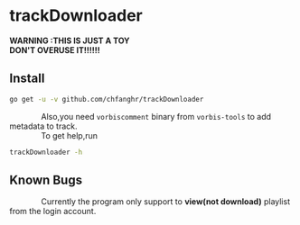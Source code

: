 # trackDownloader

**WARNING :THIS IS JUST A TOY**
<br>**DON'T OVERUSE IT!!!!!!**

## Install
```bash
go get -u -v github.com/chfanghr/trackDownloader
```
&emsp;&emsp;&emsp;&emsp;Also,you need ```vorbiscomment``` binary from ```vorbis-tools``` to add metadata to track.
<br>&emsp;&emsp;&emsp;&emsp;To get help,run
```bash
trackDownloader -h
``` 

## Known Bugs
&emsp;&emsp;&emsp;&emsp;Currently the program only support to **view(not download)** playlist from
the login account.